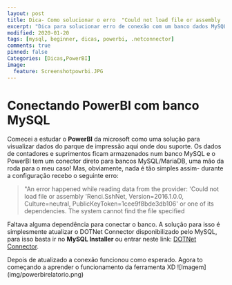 ```yaml
---
layout: post
title: Dica- Como solucionar o erro  "Could not load file or assembly 'Renci.SshNe'" no PowerBI.
excerpt: "Dica para solucionar erro de conexão com um banco dados MySQL ao PowerBI. "
modified: 2020-01-20
tags: [mysql, beginner, dicas, powerbi, .netconnector]
comments: true
pinned: false
Categories: [Dicas,PowerBI]
image:
  feature: Screenshotpowrbi.JPG
---
```

# Conectando PowerBI com banco MySQL 

Comecei a estudar o **PowerBI** da microsoft como uma solução para visualizar dados do parque de impressão aqui onde dou suporte. Os dados de contadores e suprimentos ficam armazenados num banco MySQL e o PowerBI tem um conector direto para bancos MySQL/MariaDB, uma mão da roda para o meu caso! Mas, obviamente, nada é tão simples assim- durante a configuração recebo o seguinte erro:

>"An error happened while reading data from the provider: 'Could not load file or assembly 'Renci.SshNet, Version=2016.1.0.0, Culture=neutral, PublicKeyToken=1cee9f8bde3db106' or one of its dependencies. The system cannot find the file specified

Faltava alguma dependência para conectar o banco. A solução para isso é simplesmente atualizar o DOTNet Connector disponibilizado pelo MySQL, para isso basta ir no **MySQL Installer** ou entrar neste link: [DOTNet Connector](https://dev.mysql.com/downloads/connector/net/).

Depois de atualizado a conexão funcionou como esperado. Agora to começando a aprender o funcionamento da ferramenta XD
![Imagem] (img/powerbirelatorio.png)